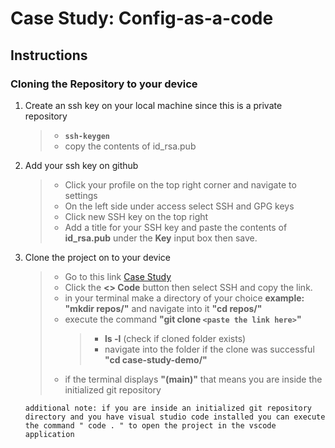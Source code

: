 # Case Study: Config-as-a-code

## Instructions

### Cloning the Repository to your device

1. Create an ssh key on your local machine since this is a private repository
   > - **`ssh-keygen`**
   > - copy the contents of id_rsa.pub
2. Add your ssh key on github
   > - Click your profile on the top right corner and navigate to settings
   > - On the left side under access select SSH and GPG keys
   > - Click new SSH key on the top right
   > - Add a title for your SSH key and paste the contents of **id_rsa.pub** under the **Key** input box then save.
3. Clone the project on to your device

   > - Go to this link [Case Study](https://github.com/skynet6969/case-study)
   > - Click the **<> Code** button then select SSH and copy the link.
   > - in your terminal make a directory of your choice **example: "mkdir repos/"** and navigate into it **"cd repos/"**
   > - execute the command **"git clone `<paste the link here>`"**
   >   > - **ls -l** (check if cloned folder exists)
   >   > - navigate into the folder if the clone was successful **"cd case-study-demo/"**
   > - if the terminal displays **"(main)"** that means you are inside the initialized git repository

   `additional note: if you are inside an initialized git repository directory and you have visual studio code installed you can execute the command " code . " to open the project in the vscode application`
